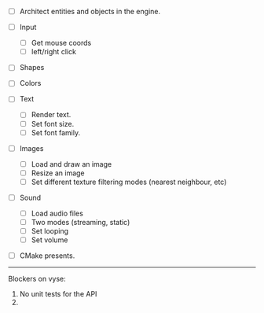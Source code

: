 - [ ] Architect entities and objects in the engine.

- [ ] Input
	- [ ] Get mouse coords
	- [ ] left/right click

- [ ] Shapes

- [ ] Colors

- [ ] Text
	- [ ] Render text.
	- [ ] Set font size.
	- [ ] Set font family.

- [ ] Images
	- [ ] Load and draw an image
	- [ ] Resize an image
	- [ ] Set different texture filtering modes (nearest neighbour, etc)

- [ ] Sound
	- [ ] Load audio files
	- [ ] Two modes (streaming, static)
	- [ ] Set looping
	- [ ] Set volume

- [ ] CMake presents.

---

Blockers on vyse:
1. No unit tests for the API
2. 
